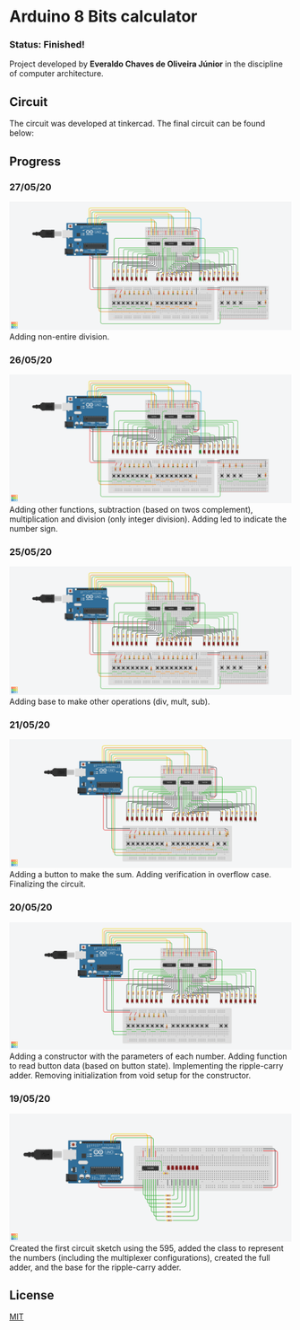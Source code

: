 # Arduino 8 Bits calculator
### Status: **Finished!**

Project developed by **Everaldo Chaves de Oliveira Júnior** in the discipline of computer architecture.

## Circuit
The circuit was developed at tinkercad. The final circuit can be found below:

## Progress
### 27/05/20
![Circuit6](https://raw.githubusercontent.com/everaldojunior98/Arduino8BitCalculator/master/Circuits/27-05.png)
Adding non-entire division.
### 26/05/20
![Circuit5](https://raw.githubusercontent.com/everaldojunior98/Arduino8BitCalculator/master/Circuits/26-05.png)
Adding other functions, subtraction (based on twos complement), multiplication and division (only integer division).
Adding led to indicate the number sign.
### 25/05/20
![Circuit4](https://raw.githubusercontent.com/everaldojunior98/Arduino8BitCalculator/master/Circuits/25-05.png)
Adding base to make other operations (div, mult, sub).
### 21/05/20
![Circuit3](https://raw.githubusercontent.com/everaldojunior98/Arduino8BitCalculator/master/Circuits/21-05.png)
Adding a button to make the sum. Adding verification in overflow case. Finalizing the circuit.
### 20/05/20
![Circuit2](https://raw.githubusercontent.com/everaldojunior98/Arduino8BitCalculator/master/Circuits/20-05.png)
Adding a constructor with the parameters of each number. Adding function to read button data (based on button state). Implementing the ripple-carry adder. Removing initialization from void setup for the constructor.
### 19/05/20
![Circuit1](https://raw.githubusercontent.com/everaldojunior98/Arduino8BitCalculator/master/Circuits/19-05.png)
Created the first circuit sketch using the 595, added the class to represent the numbers (including the multiplexer configurations), created the full adder, and the base for the ripple-carry adder.

## License
[MIT](https://choosealicense.com/licenses/mit/)
